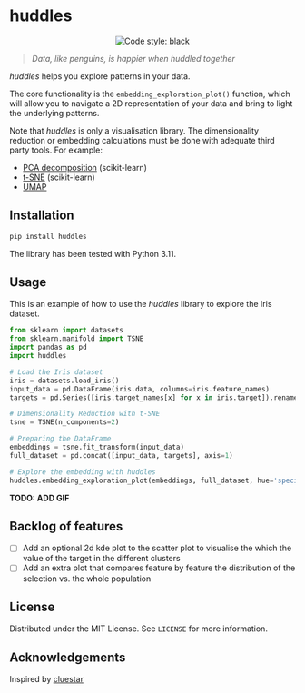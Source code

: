 # huddles

<p align="center">
<!-- <a href="https://pypi.org/project/black/"><img alt="PyPI" src="https://img.shields.io/pypi/v/black"></a> -->
<a href="https://github.com/psf/black"><img alt="Code style: black" src="https://img.shields.io/badge/code%20style-black-000000.svg"></a>
<!-- [![Python Version](https://img.shields.io/pypi/pyversions/ydata-profiling)](https://pypi.org/project/ydata-profiling/)  -->
<!-- [![Code style: black](https://img.shields.io/badge/code%20style-black-000000.svg)](https://github.com/python/black) -->
</p>

> *Data, like penguins, is happier when huddled together*

 *huddles* helps you explore patterns in your data.

 The core functionality is the `embedding_exploration_plot()` function, which will allow you to navigate a 2D representation of your data and bring to light the underlying patterns.

Note that *huddles* is only a visualisation library. The dimensionality reduction or embedding calculations must be done with adequate third party tools. For example:

- [PCA decomposition](https://scikit-learn.org/stable/modules/generated/sklearn.decomposition.PCA.html#sklearn.decomposition.PCA) (scikit-learn)
- [t-SNE](https://scikit-learn.org/stable/modules/generated/sklearn.manifold.TSNE.html#sklearn.manifold.TSNE) (scikit-learn)
- [UMAP](https://github.com/lmcinnes/umap)

## Installation

```bash
pip install huddles
```

The library has been tested with Python 3.11.

## Usage

This is an example of how to use the *huddles* library to explore the Iris dataset.

```python  #
from sklearn import datasets
from sklearn.manifold import TSNE
import pandas as pd
import huddles

# Load the Iris dataset
iris = datasets.load_iris()
input_data = pd.DataFrame(iris.data, columns=iris.feature_names)
targets = pd.Series([iris.target_names[x] for x in iris.target]).rename("species")

# Dimensionality Reduction with t-SNE
tsne = TSNE(n_components=2)

# Preparing the DataFrame
embeddings = tsne.fit_transform(input_data)
full_dataset = pd.concat([input_data, targets], axis=1)

# Explore the embedding with huddles
huddles.embedding_exploration_plot(embeddings, full_dataset, hue='species')')
```

**TODO: ADD GIF**

## Backlog of features

- [ ] Add an optional 2d kde plot to the scatter plot to visualise the which the value of the target in the different clusters
- [ ] Add an extra plot that compares feature by feature the distribution of the selection vs. the whole population

## License

Distributed under the MIT License. See `LICENSE` for more information.

## Acknowledgements

Inspired by [cluestar](https://github.com/koaning/cluestar)

